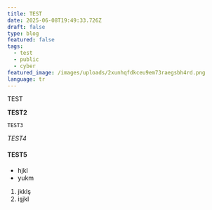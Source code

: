 ```yaml
---
title: TEST
date: 2025-06-08T19:49:33.726Z
draft: false
type: blog
featured: false
tags:
  - test
  - public
  - cyber
featured_image: /images/uploads/2xunhqfdkceu9em73raegsbh4rd.png
language: tr
---
```

T﻿EST

**T﻿EST2**

`T﻿EST3`

*T﻿EST4*

#### T﻿EST5

* h﻿jkl
* y﻿ukm

1. j﻿kklş
2. i﻿şjkl